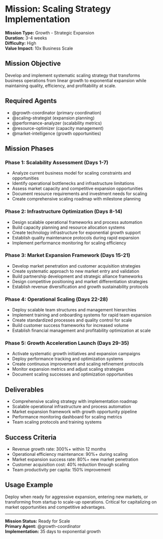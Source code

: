 # Mission: Scaling Strategy Implementation

**Mission Type:** Growth - Strategic Expansion  
**Duration:** 3-4 weeks  
**Difficulty:** High  
**Value Impact:** 10x Business Scale

## Mission Objective

Develop and implement systematic scaling strategy that transforms business operations from linear growth to exponential expansion while maintaining quality, efficiency, and profitability at scale.

## Required Agents

- @growth-coordinator (primary coordination)
- @scaling-strategist (expansion planning)
- @performance-analyzer (scalability metrics)
- @resource-optimizer (capacity management)
- @market-intelligence (growth opportunities)

## Mission Phases

### Phase 1: Scalability Assessment (Days 1-7)
- Analyze current business model for scaling constraints and opportunities
- Identify operational bottlenecks and infrastructure limitations
- Assess market capacity and competitive expansion opportunities
- Document resource requirements and investment needs for scaling
- Create comprehensive scaling roadmap with milestone planning

### Phase 2: Infrastructure Optimization (Days 8-14)
- Design scalable operational frameworks and process automation
- Build capacity planning and resource allocation systems
- Create technology infrastructure for exponential growth support
- Establish quality maintenance protocols during rapid expansion
- Implement performance monitoring for scaling efficiency

### Phase 3: Market Expansion Framework (Days 15-21)
- Develop market penetration and customer acquisition strategies
- Create systematic approach to new market entry and validation
- Build partnership development and strategic alliance frameworks
- Design competitive positioning and market differentiation strategies
- Establish revenue diversification and growth sustainability protocols

### Phase 4: Operational Scaling (Days 22-28)
- Deploy scalable team structures and management hierarchies
- Implement training and onboarding systems for rapid team expansion
- Create standardized processes and quality control for scale
- Build customer success frameworks for increased volume
- Establish financial management and profitability optimization at scale

### Phase 5: Growth Acceleration Launch (Days 29-35)
- Activate systematic growth initiatives and expansion campaigns
- Deploy performance tracking and optimization systems
- Create continuous improvement and scaling refinement protocols
- Monitor expansion metrics and adjust scaling strategies
- Document scaling successes and optimization opportunities

## Deliverables

- Comprehensive scaling strategy with implementation roadmap
- Scalable operational infrastructure and process automation
- Market expansion framework with growth opportunity pipeline
- Performance monitoring dashboard for scaling metrics
- Team scaling protocols and training systems

## Success Criteria

- Revenue growth rate: 300%+ within 12 months
- Operational efficiency maintenance: 90%+ during scaling
- Market expansion success rate: 80%+ new market penetration
- Customer acquisition cost: 40% reduction through scaling
- Team productivity per capita: 150% improvement

## Usage Example

Deploy when ready for aggressive expansion, entering new markets, or transforming from startup to scale-up operations. Critical for capitalizing on market opportunities and competitive advantages.

---

**Mission Status:** Ready for Scale  
**Primary Agent:** @growth-coordinator  
**Implementation:** 35 days to exponential growth
